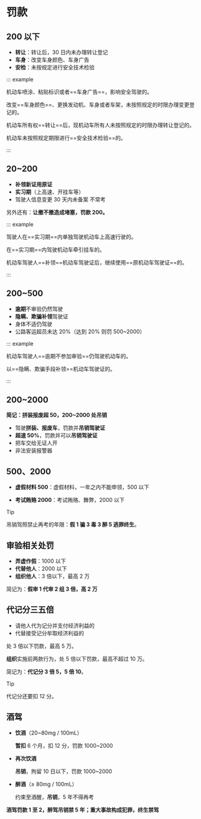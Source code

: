 # 罚款

## 200 以下

- **转让**：转让后，30 日内未办理转让登记
- **车身**：改变车身颜色、车身广告
- **安检**：未按规定进行安全技术检验

::: example

机动车喷涂、粘贴标识或者==车身广告==，影响安全驾驶的。

改变==车身颜色==、更换发动机、车身或者车架，未按照规定的时限办理变更登记的。

机动车所有权==转让==后，现机动车所有人未按照规定的时限办理转让登记的。

机动车未按照规定期限进行==安全技术检验==的。

:::

## 20~200

- **补领新证用原证**
- **实习期**（上高速、开挂车等）
- 驾驶人信息变更 30 天内未备案 <T lime>不常考</T>

另外还有：**让撤不撤造成堵塞，罚款 200。**

::: example

驾驶人在==实习期==内单独驾驶机动车上高速行驶的。

在==实习期==内驾驶机动车牵引挂车的。

机动车驾驶人==补领==机动车驾驶证后，继续使用==原机动车驾驶证==的。

:::

## 200~500

- **逾期**不审验仍然驾驶
- **隐瞒、欺骗补领**驾驶证
- 身体不适仍驾驶
- 公路客运超员未达 20%（达到 20% 则罚 500~2000）

::: example

机动车驾驶人==逾期不参加审验==仍驾驶机动车的。

以==隐瞒、欺骗手段补领==机动车驾驶证的。

:::

## 200~2000

**简记：拼装报废超 50，200~2000 处吊销**

- 驾驶**拼装、报废车**，罚款并**吊销驾驶证**
- **超速 50%**，罚款并可以**吊销驾驶证**
- 把车交给无证人开
- 非法安装报警器

## 500、2000

- **虚假材料 500**：虚假材料，一年之内不能申领，500 以下

- **考试贿赂 2000**：考试贿赂、舞弊，2000 以下

> [!tip]
>
> 吊销驾照禁止再考的年限：**假 1 骗 3 毒 3 醉 5 逃罪终生**。

## 审验相关处罚

- **弄虚作假**：1000 以下
- **代替他人**：2000 以下
- **组织他人**：3 倍以下，最高 2 万

简记为：**假审 1 代审 2 组 3 倍，高 2 万**

## 代记分三五倍

- 请他人代为记分并支付经济利益的
- 代替接受记分牟取经济利益的

处 3 倍以下罚款，最高 5 万。

**组织**实施前两款行为，处 5 倍以下罚款，最高不超过 10 万。

简记为：**代记分 3 倍 5，5 倍 10**。

> [!tip]
>
> 代记分还要扣 12 分。

## 酒驾

- **饮酒**（20~80mg / 100mL）

  **暂扣** 6 个月，扣 12 分，罚款 1000~2000

- **再次饮酒**

  **吊销**，拘留 10 日以下，罚款 1000~2000

- **醉酒**（≥ 80mg / 100mL）

  约束至酒醒，**吊销**，5 年不得再考

**酒驾罚款 1 至 2，醉驾吊销禁 5 年；重大事故构成犯罪，终生禁驾**
